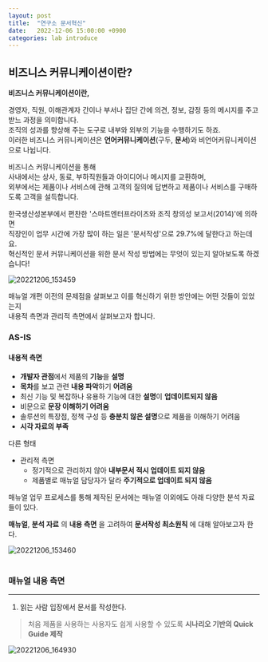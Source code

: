 ```yaml
---
layout: post
title:  "연구소 문서혁신"
date:   2022-12-06 15:00:00 +0900
categories: lab introduce
---
```


## 비즈니스 커뮤니케이션이란?

**비즈니스 커뮤니케이션이란,** 

경영자, 직원, 이해관계자 간이나 부서나 집단 간에 의견, 정보, 감정 등의 메시지를 주고받느 과정을 의미합니다.    
조직의 성과를 향상해 주는 도구로 내부와 외부의 기능을 수행하기도 하죠.  
이러한 비즈니스 커뮤니케이션은 **언어커뮤니케이션**(구두, **문서**)와 비언어커뮤니케이션으로 나뉩니다.  

비즈니스 커뮤니케이션을 통해  
사내에서는 상사, 동료, 부하직원들과 아이디어나 메시지를 교환하며,   
외부에서는 제품이나 서비스에 관해 고객의 질의에 답변하고 제품이나 서비스를 구매하도록 고객을 설득합니다.  

한국생산성본부에서 편찬한 '스마트엔터프라이즈와 조직 창의성 보고서(2014)'에 의하면  
직장인이 업무 시간에 가장 많이 하는 일은 '문서작성'으로 29.7%에 달한다고 하는데요.  
혁신적인 문서 커뮤니케이션을 위한 문서 작성 방법에는 무엇이 있는지 알아보도록 하겠습니다!


![20221206_153459](https://user-images.githubusercontent.com/118801307/205838853-015bf695-55e6-4068-aa18-ea2ad2cf60eb.png)


매뉴얼 개편 이전의 문제점을 살펴보고 이를 혁신하기 위한 방안에는 어떤 것들이 있었는지  
내용적 측면과 관리적 측면에서 살펴보고자 합니다.  



### AS-IS

#### 내용적 측면

- **개발자 관점**에서 제품의 **기능**을 **설명**  
- **목차**를 보고 관련 **내용 파악**하기 **어려움**  
- 최신 기능 및 복잡하나 유용하 기능에 대한 **설명**이 **업데이트되지 않음**  
- 비문으로 **문장 이해하기 어려움**  
- 솔루션의 특장점, 정책 구성 등 **충분치 않은 설명**으로 제품을 이해하기 어려움  
- **시각 자료의 부족**  

다른 형태

- 관리적 측면  
  - 정기적으로 관리하지 않아 **내부문서 적시 업데이트 되지 않음**  
  - 제품별로 매뉴얼 담당자가 달라 **주기적으로 업데이트 되지 않음** 

매뉴얼 업무 프로세스를 통해 제작된 문서에는 매뉴얼 이외에도 아래 다양한 분석 자료들이 있다.    

**매뉴얼**, **분석 자료** 의 **내용 측면** 을 고려하여 **문서작성 최소원칙** 에 대해 알아보고자 한다.  


![20221206_153460](https://user-images.githubusercontent.com/118801307/205851121-ed8843e3-b399-4dad-b974-4640b9060ee3.png)
</br>
</br>
### 매뉴얼 내용 측면
___
1) 읽는 사람 입장에서 문서를 작성한다.  
> 처음 제품을 사용하는 사용자도 쉽게 사용할 수 있도록 **시나리오 기반의 Quick Guide 제작**  

![20221206_164930](https://user-images.githubusercontent.com/118801307/205852199-80f97d83-abc6-44e9-8e23-4b10514d4e81.png)

